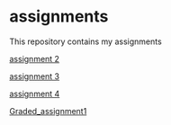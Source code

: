 # assignments
This repository contains my assignments 

[assignment 2](https://github.com/andrestreure/assignments/blob/master/assignment2%20(3).ipynb)

[assignment 3](https://github.com/andrestreure/assignments/blob/master/assignment3.ipynb)

[assignment 4](https://github.com/andrestreure/assignments/blob/master/assignment4.ipynb)

[Graded_assignment1](https://github.com/andrestreure/assignments/blob/master/Graded_assignment1.ipynb)
